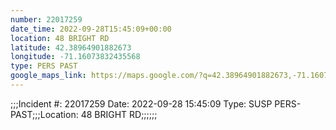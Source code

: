 ```yaml
---
number: 22017259
date_time: 2022-09-28T15:45:09+00:00
location: 48 BRIGHT RD
latitude: 42.38964901882673
longitude: -71.16073832435568
type: PERS PAST
google_maps_link: https://maps.google.com/?q=42.38964901882673,-71.16073832435568
---
```


;;;Incident #: 22017259   Date: 2022-09-28 15:45:09   Type: SUSP PERS-PAST;;;Location: 48 BRIGHT RD;;;;;;
